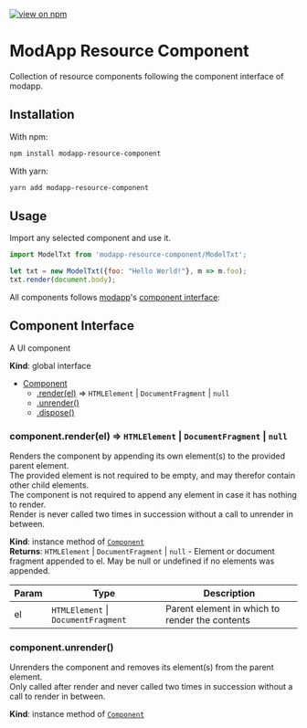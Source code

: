 [![view on npm](http://img.shields.io/npm/v/modapp-resource-component.svg)](https://www.npmjs.org/package/modapp-resource-component)

# ModApp Resource Component
Collection of resource components following the component interface of modapp.

## Installation

With npm:
```sh
npm install modapp-resource-component
```

With yarn:
```sh
yarn add modapp-resource-component
```

## Usage

Import any selected component and use it.

```javascript
import ModelTxt from 'modapp-resource-component/ModelTxt';

let txt = new ModelTxt({foo: "Hello World!"}, m => m.foo);
txt.render(document.body);
```

All components follows [modapp](https://github.com/jirenius/modapp)'s [component interface](#Component):

<a name="Component"></a>

## Component Interface
A UI component

**Kind**: global interface  

* [Component](#Component)
    * [.render(el)](#Component+render) ⇒ <code>HTMLElement</code> \| <code>DocumentFragment</code> \| <code>null</code>
    * [.unrender()](#Component+unrender)
    * [.dispose()](#Component+dispose)

<a name="Component+render"></a>

### component.render(el) ⇒ <code>HTMLElement</code> \| <code>DocumentFragment</code> \| <code>null</code>
Renders the component by appending its own element(s) to the provided parent element.<br>
The provided element is not required to be empty, and may therefor contain other child elements.<br>
The component is not required to append any element in case it has nothing to render.<br>
Render is never called two times in succession without a call to unrender in between.

**Kind**: instance method of [<code>Component</code>](#Component)  
**Returns**: <code>HTMLElement</code> \| <code>DocumentFragment</code> \| <code>null</code> - Element or document fragment appended to el. May be null or undefined if no elements was appended.

| Param | Type | Description |
| --- | --- | --- |
| el | <code>HTMLElement</code> \| <code>DocumentFragment</code> | Parent element in which to render the contents |

<a name="Component+unrender"></a>

### component.unrender()
Unrenders the component and removes its element(s) from the parent element.<br>
Only called after render and never called two times in succession without a call to render in between.

**Kind**: instance method of [<code>Component</code>](#Component)  
<a name="Component+dispose"></a>

